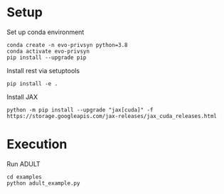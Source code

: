# Setup

Set up conda environment
````
conda create -n evo-privsyn python=3.8
conda activate evo-privsyn
pip install --upgrade pip
````

Install rest via setuptools
````
pip install -e .
````

Install JAX
````
python -m pip install --upgrade "jax[cuda]" -f https://storage.googleapis.com/jax-releases/jax_cuda_releases.html
````

# Execution

Run ADULT
````
cd examples
python adult_example.py
````